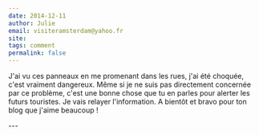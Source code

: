```yaml
---
date: 2014-12-11
author: Julie
email: visiteramsterdam@yahoo.fr
site: 
tags: comment
permalink: false
---
```


<p>J'ai vu ces panneaux en me promenant dans les rues, j'ai été choquée, c'est vraiment dangereux. Même si je ne suis pas directement concernée par ce problème, c'est une bonne chose que tu en parles pour alerter les futurs touristes. Je vais relayer l'information. A bientôt et bravo pour ton blog que j'aime beaucoup !</p>
<!-- http://www.visiter-amsterdam.com/ -->
---